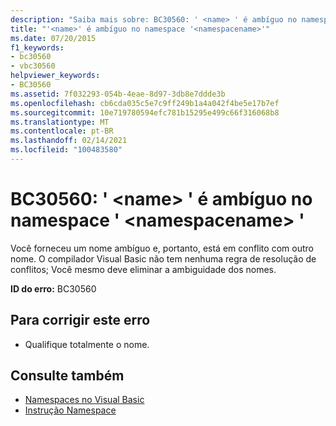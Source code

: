 ```yaml
---
description: "Saiba mais sobre: BC30560: ' <name> ' é ambíguo no namespace ' <namespacename> '"
title: "'<name>' é ambíguo no namespace '<namespacename>'"
ms.date: 07/20/2015
f1_keywords:
- bc30560
- vbc30560
helpviewer_keywords:
- BC30560
ms.assetid: 7f032293-054b-4eae-8d97-3db8e7ddde3b
ms.openlocfilehash: cb6cda035c5e7c9ff249b1a4a042f4be5e17b7ef
ms.sourcegitcommit: 10e719780594efc781b15295e499c66f316068b8
ms.translationtype: MT
ms.contentlocale: pt-BR
ms.lasthandoff: 02/14/2021
ms.locfileid: "100483580"
---
```

# <a name="bc30560-name-is-ambiguous-in-the-namespace-namespacename"></a>BC30560: ' \<name> ' é ambíguo no namespace ' \<namespacename> '

Você forneceu um nome ambíguo e, portanto, está em conflito com outro nome. O compilador Visual Basic não tem nenhuma regra de resolução de conflitos; Você mesmo deve eliminar a ambiguidade dos nomes.

 **ID do erro:** BC30560

## <a name="to-correct-this-error"></a>Para corrigir este erro

- Qualifique totalmente o nome.

## <a name="see-also"></a>Consulte também

- [Namespaces no Visual Basic](../../programming-guide/program-structure/namespaces.md)
- [Instrução Namespace](../statements/namespace-statement.md)
